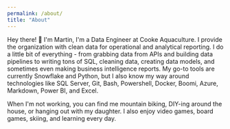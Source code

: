 ```yaml
---
permalink: /about/
title: "About"
---
```


Hey there! :cowboy_hat_face: I'm Martin, I'm a Data Engineer at Cooke Aquaculture. I provide the organization with clean data for operational and analytical reporting. I do a little bit of everything - from grabbing data from APIs and building data pipelines to writing tons of SQL, cleaning data, creating data models, and sometimes even making business intelligence reports. My go-to tools are currently Snowflake and Python, but I also know my way around technologies like SQL Server, Git, Bash, Powershell, Docker, Boomi, Azure, Markdown, Power BI, and Excel.

When I'm not working, you can find me mountain biking, DIY-ing around the house, or hanging out with my daughter. I also enjoy video games, board games, skiing, and learning every day.

